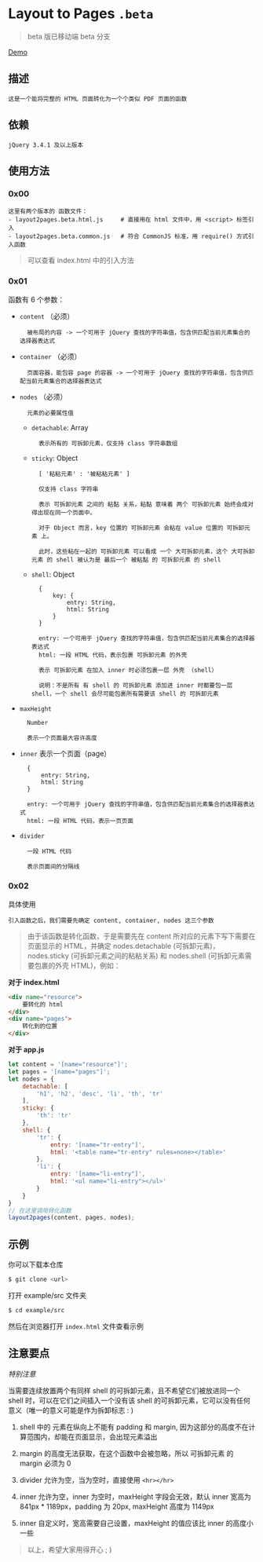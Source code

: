 # Layout to Pages `.beta`

> beta 版已移动端 beta 分支

[Demo](https://guitenbay.github.io/layout2pages/example/src/index.html)

## 描述

    这是一个能将完整的 HTML 页面转化为一个个类似 PDF 页面的函数

## 依赖

    jQuery 3.4.1 及以上版本

## 使用方法

### 0x00
    这里有两个版本的 函数文件：
    - layout2pages.beta.html.js     # 直接用在 html 文件中，用 <script> 标签引入
    - layout2pages.beta.common.js   # 符合 CommonJS 标准，用 require() 方式引入函数

> 可以查看 index.html 中的引入方法

### 0x01

函数有 6 个参数：

- `content` （必须）
    
        被布局的内容 -> 一个可用于 jQuery 查找的字符串值，包含供匹配当前元素集合的选择器表达式

- `container` （必须）
        
        页面容器，能包容 page 的容器 -> 一个可用于 jQuery 查找的字符串值，包含供匹配当前元素集合的选择器表达式
    
- `nodes` （必须）

        元素的必要属性值
        
    - `detachable`: Array
    
            表示所有的 可拆卸元素，仅支持 class 字符串数组
    
    - `sticky`: Object
    
            [ '粘粘元素' : '被粘粘元素' ] 

            仅支持 class 字符串

            表示 可拆卸元素 之间的 粘黏 关系，粘黏 意味着 两个 可拆卸元素 始终会成对得出现在同一个页面中。
            
            对于 Object 而言，key 位置的 可拆卸元素 会粘在 value 位置的 可拆卸元素 上。
            
            此时，这些粘在一起的 可拆卸元素 可以看成 一个 大可拆卸元素，这个 大可拆卸元素 的 shell 被认为是 最后一个 被粘黏 的 可拆卸元素 的 shell
    
    - `shell`: Object 
    
            { 
                key: { 
                    entry: String, 
                    html: String
                }
            }

            entry: 一个可用于 jQuery 查找的字符串值，包含供匹配当前元素集合的选择器表达式
            html: 一段 HTML 代码，表示包裹 可拆卸元素 的外壳

            表示 可拆卸元素 在加入 inner 时必须包裹一层 外壳 （shell）
            
            说明：不是所有 有 shell 的 可拆卸元素 添加进 inner 时都要包一层 shell，一个 shell 会尽可能包裹所有需要该 shell 的 可拆卸元素

- `maxHeight`

        Number

        表示一个页面最大容许高度

- `inner`
        表示一个页面（page）

        {
            entry: String,
            html: String
        }

        entry: 一个可用于 jQuery 查找的字符串值，包含供匹配当前元素集合的选择器表达式
        html: 一段 HTML 代码，表示一页页面

- `divider`

        一段 HTML 代码
        
        表示页面间的分隔线

### 0x02 

具体使用

    引入函数之后，我们需要先确定 content, container, nodes 这三个参数
    
> 由于该函数是转化函数，于是需要先在 content 所对应的元素下写下需要在页面显示的 HTML，并确定 nodes.detachable (可拆卸元素)，nodes.sticky (可拆卸元素之间的粘粘关系) 和 nodes.shell (可拆卸元素需要包裹的外壳 HTML)，例如：

**对于 index.html**

```html
<div name="resource">
    要转化的 html
</div>
<div name="pages">
    转化到的位置
</div>
```

**对于 app.js**

```js
let content = '[name="resource"]';
let pages = '[name="pages"]';
let nodes = {
    detachable: [
        'h1', 'h2', 'desc', 'li', 'th', 'tr'
    ],
    sticky: {
        'th': 'tr'
    },
    shell: {
        'tr': {
            entry: '[name="tr-entry"]',
            html: '<table name="tr-entry" rules=none></table>'
        },
        'li': {
            entry: '[name="li-entry"]',
            html: '<ul name="li-entry"></ul>'
        }
    }
}
// 在这里调用转化函数
layout2pages(content, pages, nodes);
```

## 示例

你可以下载本仓库
```bash
$ git clone <url>
```
打开 example/src 文件夹
```bash
$ cd example/src
```
然后在浏览器打开 `index.html` 文件查看示例

## 注意要点

*特别注意*

当需要连续放置两个有同样 shell 的可拆卸元素，且不希望它们被放进同一个 shell 时，可以在它们之间插入一个没有该 shell 的可拆卸元素，它可以没有任何意义（唯一的意义可能是作为拆卸标志 : )

1. shell 中的 元素在纵向上不能有 padding 和 margin, 因为这部分的高度不在计算范围内，却能在页面显示，会出现元素溢出

2. margin 的高度无法获取，在这个函数中会被忽略，所以 可拆卸元素 的 margin 必须为 0

3. divider 允许为空，当为空时，直接使用 `<hr></hr>`

4. inner 允许为空，inner 为空时，maxHeight 字段会无效，默认 inner 宽高为 841px * 1189px，padding 为 20px, maxHeight 高度为 1149px

5. inner 自定义时，宽高需要自己设置，maxHeight 的值应该比 inner 的高度小一些

> 以上，希望大家用得开心 ; )
